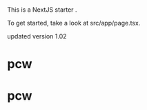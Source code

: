 # 

This is a NextJS starter .

To get started, take a look at src/app/page.tsx.


updated version 1.02
# pcw
# pcw
